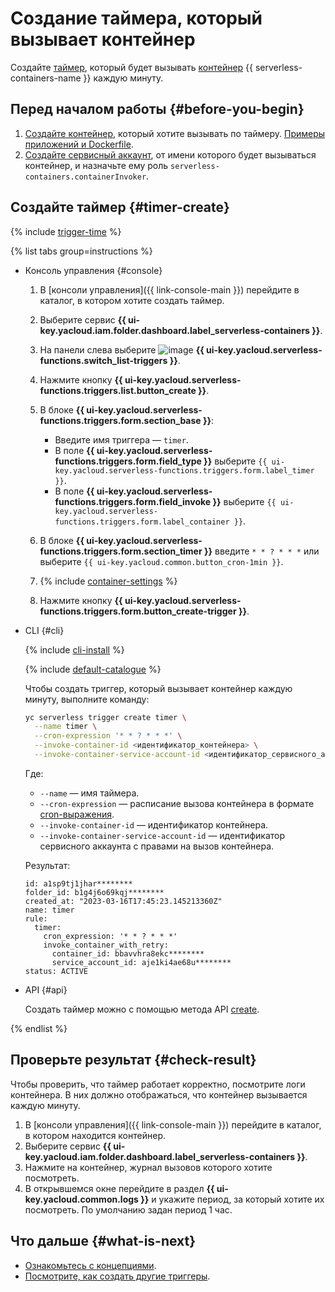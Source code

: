 # Создание таймера, который вызывает контейнер

Создайте [таймер](../concepts/trigger/timer.md), который будет вызывать [контейнер](../concepts/container.md) {{ serverless-containers-name }} каждую минуту.

## Перед началом работы {#before-you-begin}

1. [Создайте контейнер](../operations/index.md#create-container), который хотите вызывать по таймеру. [Примеры приложений и Dockerfile](container.md#examples).
1. [Создайте сервисный аккаунт](../../iam/operations/sa/create.md), от имени которого будет вызываться контейнер, и назначьте ему роль `serverless-containers.containerInvoker`.

## Создайте таймер {#timer-create}

{% include [trigger-time](../../_includes/functions/trigger-time.md) %}

{% list tabs group=instructions %}

- Консоль управления {#console}

    1. В [консоли управления]({{ link-console-main }}) перейдите в каталог, в котором хотите создать таймер.

    1. Выберите сервис **{{ ui-key.yacloud.iam.folder.dashboard.label_serverless-containers }}**.

    1. На панели слева выберите ![image](../../_assets/console-icons/gear-play.svg) **{{ ui-key.yacloud.serverless-functions.switch_list-triggers }}**.

    1. Нажмите кнопку **{{ ui-key.yacloud.serverless-functions.triggers.list.button_create }}**.

    1. В блоке **{{ ui-key.yacloud.serverless-functions.triggers.form.section_base }}**:

        * Введите имя триггера — `timer`.
        * В поле **{{ ui-key.yacloud.serverless-functions.triggers.form.field_type }}** выберите `{{ ui-key.yacloud.serverless-functions.triggers.form.label_timer }}`.
        * В поле **{{ ui-key.yacloud.serverless-functions.triggers.form.field_invoke }}** выберите `{{ ui-key.yacloud.serverless-functions.triggers.form.label_container }}`.

    1. В блоке **{{ ui-key.yacloud.serverless-functions.triggers.form.section_timer }}** введите `* * ? * * *` или выберите `{{ ui-key.yacloud.common.button_cron-1min }}`.

    1. {% include [container-settings](../../_includes/serverless-containers/container-settings.md) %}

    1. Нажмите кнопку **{{ ui-key.yacloud.serverless-functions.triggers.form.button_create-trigger }}**.

- CLI {#cli}

    {% include [cli-install](../../_includes/cli-install.md) %}

    {% include [default-catalogue](../../_includes/default-catalogue.md) %}

    Чтобы создать триггер, который вызывает контейнер каждую минуту, выполните команду:

    ```bash
    yc serverless trigger create timer \
      --name timer \
      --cron-expression '* * ? * * *' \
      --invoke-container-id <идентификатор_контейнера> \
      --invoke-container-service-account-id <идентификатор_сервисного_аккаунта>
    ```

    Где:

    * `--name` — имя таймера.
    * `--cron-expression` — расписание вызова контейнера в формате [cron-выражения](../concepts/trigger/timer.md#cron-expression).
    * `--invoke-container-id` — идентификатор контейнера.
    * `--invoke-container-service-account-id` — идентификатор сервисного аккаунта с правами на вызов контейнера.

    Результат:

    ```text
    id: a1sp9tj1jhar********
    folder_id: b1g4j6o69kqj********
    created_at: "2023-03-16T17:45:23.145213360Z"
    name: timer
    rule:
      timer:
        cron_expression: '* * ? * * *'
        invoke_container_with_retry:
          container_id: bbavvhra8ekc********
          service_account_id: aje1ki4ae68u********
    status: ACTIVE
    ```

- API {#api}

  Создать таймер можно с помощью метода API [create](../triggers/api-ref/Trigger/create.md).

{% endlist %}

## Проверьте результат {#check-result}

Чтобы проверить, что таймер работает корректно, посмотрите логи контейнера. В них должно отображаться, что контейнер вызывается каждую минуту.

1. В [консоли управления]({{ link-console-main }}) перейдите в каталог, в котором находится контейнер.
1. Выберите сервис **{{ ui-key.yacloud.iam.folder.dashboard.label_serverless-containers }}**.
1. Нажмите на контейнер, журнал вызовов которого хотите посмотреть.
1. В открывшемся окне перейдите в раздел **{{ ui-key.yacloud.common.logs }}** и укажите период, за который хотите их посмотреть. По умолчанию задан период 1 час.

## Что дальше {#what-is-next}

* [Ознакомьтесь с концепциями](../concepts/trigger/index.md).
* [Посмотрите, как создать другие триггеры](../operations/index.md#create-trigger).